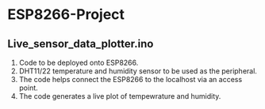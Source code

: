 # ESP8266-Project
## Live_sensor_data_plotter.ino
1. Code to be deployed onto ESP8266.
2. DHT11/22 temperature and humidity sensor to be used as the peripheral.
3. The code helps connect the ESP8266 to the localhost via an access point.
4. The code generates a live plot of tempewrature and humidity.
